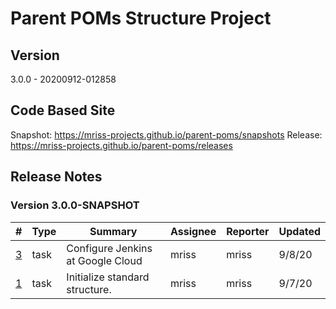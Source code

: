 # Parent POMs Structure Project

## Version

3.0.0 - 20200912-012858

## Code Based Site

Snapshot: https://mriss-projects.github.io/parent-poms/snapshots
Release: https://mriss-projects.github.io/parent-poms/releases

## Release Notes

### Version 3.0.0-SNAPSHOT

| # | Type | Summary | Assignee | Reporter | Updated |
| - | ---- | ------- | -------- | -------- | ------- |
| [3](https://github.com/MRISS-Projects/parent-poms/issues/3) | task | Configure Jenkins at Google Cloud | mriss | mriss | 9/8/20 |
| [1](https://github.com/MRISS-Projects/parent-poms/issues/1) | task | Initialize standard structure. | mriss | mriss | 9/7/20 |

